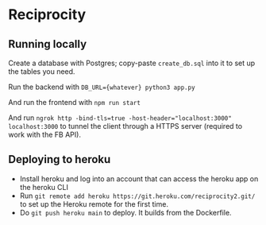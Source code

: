 # Reciprocity

## Running locally

Create a database with Postgres; copy-paste `create_db.sql` into it to set up the tables you need.

Run the backend with
`DB_URL={whatever} python3 app.py`

And run the frontend with `npm run start`

And run `ngrok http -bind-tls=true -host-header="localhost:3000" localhost:3000` to tunnel the client through a HTTPS server (required to work with the FB API).

## Deploying to heroku

- Install heroku and log into an account that can access the heroku app on the heroku CLI
- Run `git remote add heroku https://git.heroku.com/reciprocity2.git/` to set up the Heroku remote for the first time.
- Do `git push heroku main` to deploy. It builds from the Dockerfile.